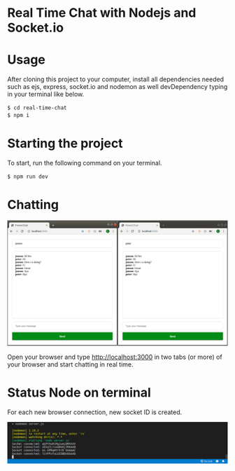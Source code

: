 # Real Time Chat with Nodejs and Socket.io

# Usage

After cloning this project to your computer, install all dependencies needed such as ejs, express, socket.io and nodemon as well devDependency typing in your terminal like below.

```sh
$ cd real-time-chat
$ npm i
```


# Starting the project

To start, run the following command on your terminal.

```sh
$ npm run dev
```


# Chatting

<img src="https://github.com/eltonlazzarin/real-time-chat/blob/master/screenshot/chatting.png">

Open your browser and type [http://localhost:3000](http://localhost:3000) in two tabs (or more) of your browser and start chatting in real time.



# Status Node on terminal 

For each new browser connection, new socket ID is created.

<img src="https://github.com/eltonlazzarin/real-time-chat/blob/master/screenshot/nodestatus.png">
